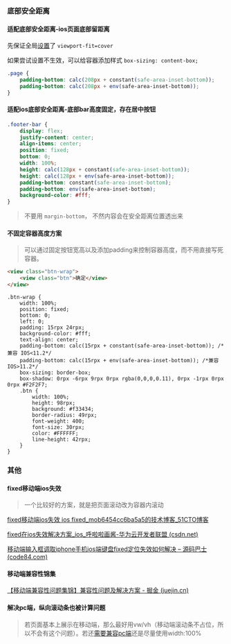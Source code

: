 ### 底部安全距离

#### 适配底部安全距离-ios页面底部留距离

先保证全局[设置](https://blog.csdn.net/YANNINGXINYI/article/details/106627411)了 `viewport-fit=cover`

如果尝试设置不生效，可以给容器添加样式 `box-sizing: content-box;`

```css
.page {
    padding-bottom: calc(208px + constant(safe-area-inset-bottom));
    padding-bottom: calc(208px + env(safe-area-inset-bottom));
}
```



#### 适配ios底部安全距离-底部bar高度固定，存在居中按钮

```css
.footer-bar {
    display: flex;
    justify-content: center;
    align-items: center;
    position: fixed;
    bottom: 0;
    width: 100%;
    height: calc(128px + constant(safe-area-inset-bottom));
    height: calc(128px + env(safe-area-inset-bottom));
    padding-bottom: constant(safe-area-inset-bottom);
    padding-bottom: env(safe-area-inset-bottom);
    background-color: #fff;
}
```

> 不要用 `margin-bottom`， 不然内容会在安全距离位置透出来



#### 不固定容器高度方案

> 可以通过固定按钮宽高以及添加padding来控制容器高度，而不用直接写死容器。

```html
<view class="btn-wrap">
    <view class="btn">确定</view>
</view>
```

```less
.btn-wrap {
    width: 100%;
    position: fixed;
    bottom: 0;
    left: 0;
    padding: 15rpx 24rpx;
    background-color: #fff;
    text-align: center;
    padding-bottom: calc(15rpx + constant(safe-area-inset-bottom)); /*兼容 IOS<11.2*/
    padding-bottom: calc(15rpx + env(safe-area-inset-bottom)); /*兼容 IOS>11.2*/
    box-sizing: border-box;
    box-shadow: 0rpx -6rpx 9rpx 0rpx rgba(0,0,0,0.11), 0rpx -1rpx 0rpx 0rpx #F2F2F7;
    .btn {
        width: 100%;
        height: 98rpx;
        background: #f33434;
        border-radius: 49rpx;
        font-weight: 400;
        font-size: 30rpx;
        color: #FFFFFF;
        line-height: 42rpx;
    }
}
```





### 其他

#### fixed移动端ios失效

> 一个比较好的方案，就是把页面滚动改为容器内滚动

[fixed移动端ios失效 ios fixed_mob6454cc6ba5a5的技术博客_51CTO博客](https://blog.51cto.com/u_16099237/6842799)

[fixed在ios失效解决方案_ios_呼啦啦画酱-华为云开发者联盟 (csdn.net)](https://huaweicloud.csdn.net/64e854312ea0282871eaa970.html)

[移动端输入框调取iphone手机ios端键盘fixed定位失效如何解决 – 源码巴士 (code84.com)](https://code84.com/361329.html)

#### 移动端兼容性锦集

[【移动端兼容性问题集锦】兼容性问题及解决方案 - 掘金 (juejin.cn)](https://juejin.cn/post/6901940698518732808)



#### 解决pc端，纵向滚动条也被计算问题

> 若页面基本上展示在移动端，那么最好用vw/vh（移动端滚动条不占位，所以不会有这个问题）。若还[需要兼容pc端](https://www.freesion.com/article/2899565027/)还是尽量使用width:100%

